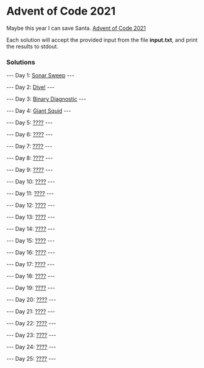 # Advent of Code 2021
Maybe this year I can save Santa. [Advent of Code 2021](https://adventofcode.com/2021)

Each solution will accept the provided input from the file **input.txt**, and print the results to stdout.

### Solutions
--- Day 1: [Sonar Sweep](https://github.com/tsalgie/advent_of_code_2021/blob/main/01/puzzle.py) ---

--- Day 2: [Dive!](https://github.com/tsalgie/advent_of_code_2021/blob/main/02/puzzle.py) ---

--- Day 3: [Binary Diagnostic](https://github.com/tsalgie/advent_of_code_2021/blob/main/03/puzzle.py) ---

--- Day 4: [Giant Squid](https://github.com/tsalgie/advent_of_code_2021/blob/main/04/puzzle.py) ---

--- Day 5: [????](https://github.com/tsalgie/advent_of_code_2021/blob/main/05/puzzle.py) ---

--- Day 6: [????](https://github.com/tsalgie/advent_of_code_2021/blob/main/06/puzzle.py) ---

--- Day 7: [????](https://github.com/tsalgie/advent_of_code_2021/blob/main/07/puzzle.py) ---

--- Day 8: [????](https://github.com/tsalgie/advent_of_code_2021/blob/main/08/puzzle.py) ---

--- Day 9: [????](https://github.com/tsalgie/advent_of_code_2021/blob/main/09/puzzle.py) ---

--- Day 10: [????](https://github.com/tsalgie/advent_of_code_2021/blob/main/10/puzzle.py) ---

--- Day 11: [????](https://github.com/tsalgie/advent_of_code_2021/blob/main/11/puzzle.py) ---

--- Day 12: [????](https://github.com/tsalgie/advent_of_code_2021/blob/main/12/puzzle.py) ---

--- Day 13: [????](https://github.com/tsalgie/advent_of_code_2021/blob/main/13/puzzle.py) ---

--- Day 14: [????](https://github.com/tsalgie/advent_of_code_2021/blob/main/14/puzzle.py) ---

--- Day 15: [????](https://github.com/tsalgie/advent_of_code_2021/blob/main/15/puzzle.py) ---

--- Day 16: [????](https://github.com/tsalgie/advent_of_code_2021/blob/main/16/puzzle.py) ---

--- Day 17: [????](https://github.com/tsalgie/advent_of_code_2021/blob/main/17/puzzle.py) ---

--- Day 18: [????](https://github.com/tsalgie/advent_of_code_2021/blob/main/18/puzzle.py) ---

--- Day 19: [????](https://github.com/tsalgie/advent_of_code_2021/blob/main/19/puzzle.py) ---

--- Day 20: [????](https://github.com/tsalgie/advent_of_code_2021/blob/main/20/puzzle.py) ---

--- Day 21: [????](https://github.com/tsalgie/advent_of_code_2021/blob/main/21/puzzle.py) ---

--- Day 22: [????](https://github.com/tsalgie/advent_of_code_2021/blob/main/22/puzzle.py) ---

--- Day 23: [????](https://github.com/tsalgie/advent_of_code_2021/blob/main/23/puzzle.py) ---

--- Day 24: [????](https://github.com/tsalgie/advent_of_code_2021/blob/main/24/puzzle.py) ---

--- Day 25: [????](https://github.com/tsalgie/advent_of_code_2021/blob/main/25/puzzle.py) ---
